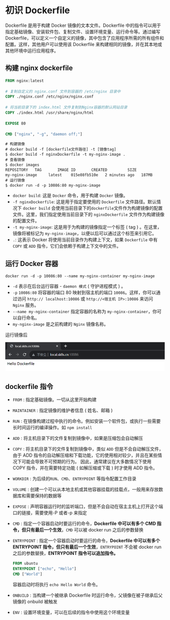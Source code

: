 # 初识 Dockerfile

Dockerfile 是用于构建 Docker 镜像的文本文件。Dockerfile 中的指令可以用于指定基础镜像、安装软件包、复制文件、设置环境变量、运行命令等。通过编写 Dockerfile，可以定义一个自定义的镜像，其中包含了应用程序所需的所有组件和配置。这样，其他用户可以使用该 Dockerfile 来构建相同的镜像，并在其本地或其他环境中运行应用程序。

## 构建 nginx dockerfile

```dockerfile
FROM nginx:latest

# 复制自定义的 nginx.conf 文件到容器的 /etc/nginx 目录中
COPY ./nginx.conf /etc/nginx/nginx.conf

# 将当前目录下的 index.html 文件复制到Nginx容器的默认网站目录
COPY ./index.html /usr/share/nginx/html

EXPOSE 80

CMD ["nginx", "-g", "daemon off;"]
```

```shell
# 构建镜像
# docker build -f [dockerfile文件路径] -t [镜像tag]
$ docker build -f nginxDockerfile -t my-nginx-image .
# 查看镜像
$ docker images
REPOSITORY   TAG       IMAGE ID       CREATED         SIZE
my-nginx-image     latest    015e08fb510e   2 minutes ago   187MB
# 运行镜像
$ docker run -d -p 10086:80 my-nginx-image
```

- `docker build`: 这是 `Docker` 命令，用于构建 `Docker` 镜像。
- `-f nginxDockerfile`: 这是用于指定要使用的 `Dockerfile` 文件路径。默认情况下 `docker build` 会使用当前目录下的`dockerfile`文件作为构建镜像的配置文件。这里，我们指定使用当前目录下的 `nginxDockerfile` 文件作为构建镜像的配置文件。
- `-t my-nginx-image`: 这是用于为构建的镜像指定一个标签 ( tag ) 。在这里，镜像将被标记为 `my-nginx-image`，以便以后可以通过这个标签来引用它。
- `.`: 这表示 Docker 将使用当前目录作为构建上下文，如果 `Dockerfile` 中有 `COPY` 或 `ADD` 指令，它们会依赖于构建上下文中的文件。

## 运行 Docker 容器

```shell
docker run -d -p 10086:80 --name my-nginx-container my-nginx-image
```

- `-d` 表示在后台运行容器 - `daemon 模式` ( 守护进程模式 ) 。
- `-p` `10086:80` 将容器的端口 80 映射到宿主机的端口 `10086`。这样，你可以通过访问 `http:// localhost:10086` 或 `http://<宿主机 IP>:10086` 来访问 `Nginx` 服务。
- `--name my-nginx-container` 指定容器的名称为 `my-nginx-container`，你可以自行命名。
- `my-nginx-image` 是之前构建的 `Nginx` 镜像名称。

运行镜像后

![Docker-2023-10-05-21-06-58](/attachments/Docker-2023-10-05-21-06-58.png)

## dockerfile 指令

- `FROM` : 指定基础镜像。一切从这里开始构建
- `MAINTAINER` : 指定镜像的维护者信息 ( 姓名、邮箱 )
- `RUN` : 在镜像构建过程中执行的命令。例如安装一个软件包，或执行一些需要长时间运行的编译操作。如 `npm install`
- `ADD` : 将主机目录下的文件复制到镜像中，如果是压缩包会自动解压
- `COPY` : 将主机目录下的文件复制到镜像中，类似 `ADD` 但是不会自动解压文件，由于 ADD 指令的自动解压缩和下载功能，它的使用相对较少，并且在某些情况下可能会导致不可预期的行为。 因此，通常建议在大多数情况下使用 COPY 指令，并在需要特定功能 ( 如解压缩或下载 ) 时才使用 ADD 指令。
- `WORKDIR` : 为后续的`RUN`、`CMD`、`ENTRYPOINT` 等指令配置工作目录
- `VOLUME` : 创建一个可以从本地主机或其他容器挂载的挂载点，一般用来存放数据库和需要保持的数据等
- `EXPOSE` : 声明容器运行时的监听端口，但是不会自动在宿主主机上打开这个端口的链接，需要使用-P 或者-p 来指定
- `CMD` : 指定一个容器启动时要运行的命令，**Dockerfile 中可以有多个 CMD 指令，但只有最后一个生效**，`CMD` 可以被 docker run 之后的参数替换
- `ENTRYPOINT` : 指定一个容器启动时要运行的命令，**Dockerfile 中可以有多个 ENTRYPOINT 指令，但只有最后一个生效**，`ENTRYPOINT` 不会被 docker run 之后的参数替换，**ENTRYPOINT 指令可以追加指令。**

  ```dockerfile
  FROM ubuntu
  ENTRYPOINT ["echo", "Hello"]
  CMD ["World"]
  ```

  容器启动时将执行 `echo Hello World` 命令。

- `ONBUILD` : 当构建一个被继承 Dockerfile 时运行命令，父镜像在被子继承后父镜像的 onbuild 被触发
- `ENV` : 设置环境变量，可以在后续的指令中使用这个环境变量
